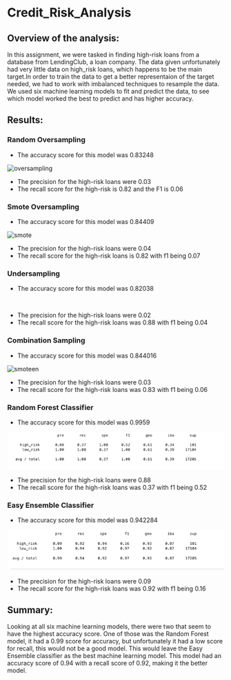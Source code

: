 # Credit_Risk_Analysis

## Overview of the analysis:

In this assignment, we were tasked in finding high-risk loans from a database from LendingClub, a loan company. The data given unfortunately had very little data on high_risk loans, which happens to be the main target.In order to train the data to get a better representaion of the target needed, we had to work with imbalanced techniques to resample the data. We used six  machine learning models to fit and predict the data, to see which model worked the best to predict and has higher accuracy.

## Results:

### Random Oversampling

* The accuracy score for this model was 0.83248

![oversampling]()

* The precision for the high-risk loans were 0.03
* The recall score for the high-risk is 0.82 and the F1 is 0.06

### Smote Oversampling

* The accuracy score for this model was 0.84409

![smote]()

* The precision for the high-risk loans were 0.04
* The recall score for the high-risk loans is 0.82 with f1 being 0.07

### Undersampling

* The accuracy score for this model was 0.82038

![]()

* The precision for the high-risk loans were 0.02
* The recall score for the high-risk loans was 0.88 with f1 being 0.04

### Combination Sampling

* The accuracy score for this model was 0.844016

![smoteen]()

* The precision for the high-risk loans were 0.03
* The recall score for the high-risk loans was 0.83 with f1 being 0.06

### Random Forest Classifier

* The accuracy score for this model was 0.9959

![random_forest](https://github.com/Mparra14/Credit_Risk_Analysis/blob/main/random_forest.png)

* The precision for the high-risk loans were 0.88
* The recall score for the high-risk loans was 0.37 with f1 being 0.52


### Easy Ensemble Classifier 

* The accuracy score for this model was 0.942284

![easy_ensemble](https://github.com/Mparra14/Credit_Risk_Analysis/blob/main/easy_ensemble.png)

* The precision for the high-risk loans were 0.09
* The recall score for the high-risk loans was 0.92 with f1 being 0.16



## Summary:

Looking at all six machine learning models, there were two that seem to have the highest accuracy score. One of those was the Random Forest model, it had a 0.99 score for accuracy, but unfortunately it had a low score for recall, this would not be a good model. This would leave the Easy Ensemble classifier as the best machine learning model. This model had an accuracy score of 0.94 with a recall score of 0.92, making it the better model. 
